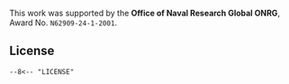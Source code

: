 This work was supported by the **Office of Naval Research Global ONRG**, Award No. `N62909-24-1-2001`.

<!-- <figure markdown>
  ![ONRG Logo](../assets/naval.png){ width="240" loading="lazy" }
  <figcaption></figcaption>
  [Office of Naval Research Global ONRG](https://www.onr.navy.mil/organization/onr-global)
</figure> -->

## License

```
--8<-- "LICENSE"
```